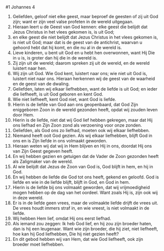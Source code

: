 #1 Johannes 4
1. Geliefden, geloof niet elke geest, maar beproef de geesten of zij uit God zijn; want er zijn veel valse profeten in de wereld uitgegaan.
2. Hieraan leert u de Geest van God kennen: elke geest die belijdt dat Jezus Christus in het vlees gekomen is, is uit God;
3. en elke geest die niet belijdt dat Jezus Christus in het vlees gekomen is, is niet uit God; maar dat is de geest van de antichrist, waarvan u gehoord hebt dat hij komt, en die nu al in de wereld is.
4. Lieve kinderen, u bent uit God en u hebt hen overwonnen, want Hij Die in u is, is groter dan hij die in de wereld is.
5. Zij zijn uit de wereld; daarom spreken zij uit de wereld, en de wereld luistert naar hen.
6. Wij zijn uit God. Wie God kent, luistert naar ons; wie niet uit God is, luistert niet naar ons. Hieraan herkennen wij de geest van de waarheid en de geest van de dwaling.
7. Geliefden, laten wij elkaar liefhebben, want de liefde is uit God; en ieder die liefheeft, is uit God geboren en kent God.
8. Wie niet liefheeft, kent God niet, want God is liefde.
9. Hierin is de liefde van God aan ons geopenbaard, dat God Zijn eniggeboren Zoon in de wereld gezonden heeft, opdat wij zouden leven door Hem.
10. Hierin is de liefde, niet dat wij God lief hebben gekregen, maar dat Hij ons liefhad en Zijn Zoon zond als verzoening voor onze zonden.
11. Geliefden, als God ons zo liefhad, moeten ook wij elkaar liefhebben.
12. Niemand heeft ooit God gezien. Als wij elkaar liefhebben, blijft God in ons en is Zijn liefde in ons volmaakt geworden.
13. Hieraan weten wij dat wij in Hem blijven en Hij in ons, doordat Hij ons van Zijn Geest gegeven heeft.
14. En wij hebben gezien en getuigen dat de Vader de Zoon gezonden heeft als Zaligmaker van de wereld.
15. Al wie belijdt dat Jezus de Zoon van God is, God blijft in hem, en hij in God.
16. En wij hebben de liefde die God tot ons heeft, gekend en geloofd. God is liefde en wie in de liefde blijft, blijft in God, en God in hem.
17. Hierin is de liefde bij ons volmaakt geworden, dat wij vrijmoedigheid mogen hebben op de dag van het oordeel. Want zoals Hij is, zijn ook wij in deze wereld.
18. Er is in de liefde geen vrees, maar de volmaakte liefde drijft de vrees uit. De vrees houdt immers straf in, en wie vreest, is niet volmaakt in de liefde.
19. Wij hebben Hem lief, omdat Hij ons eerst liefhad.
20. Als iemand zou zeggen: Ik heb God lief, en hij zou zijn broeder haten, dan is hij een leugenaar. Want wie zijn broeder, die hij ziet, niet liefheeft, hoe kan hij God liefhebben, Die hij niet gezien heeft?
21. En dit gebod hebben wij van Hem, dat wie God liefheeft, ook zijn broeder moet liefhebben.
